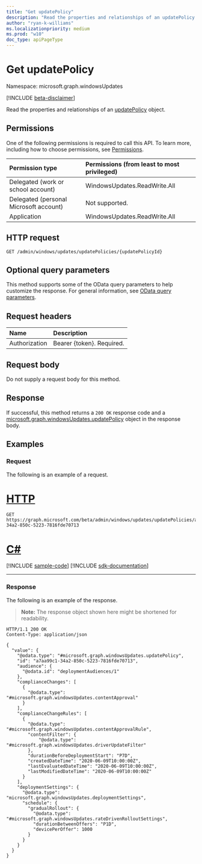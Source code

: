 ```yaml
---
title: "Get updatePolicy"
description: "Read the properties and relationships of an updatePolicy object."
author: "ryan-k-williams"
ms.localizationpriority: medium
ms.prod: "w10"
doc_type: apiPageType
---
```


# Get updatePolicy
Namespace: microsoft.graph.windowsUpdates

[!INCLUDE [beta-disclaimer](../../includes/beta-disclaimer.md)]

Read the properties and relationships of an [updatePolicy](../resources/windowsupdates-updatepolicy.md) object.

## Permissions
One of the following permissions is required to call this API. To learn more, including how to choose permissions, see [Permissions](/graph/permissions-reference).

|Permission type|Permissions (from least to most privileged)|
|:---|:---|
|Delegated (work or school account)|WindowsUpdates.ReadWrite.All|
|Delegated (personal Microsoft account)|Not supported.|
|Application|WindowsUpdates.ReadWrite.All|

## HTTP request

<!-- {
  "blockType": "ignored"
}
-->
``` http
GET /admin/windows/updates/updatePolicies/{updatePolicyId}
```

## Optional query parameters
This method supports some of the OData query parameters to help customize the response. For general information, see [OData query parameters](/graph/query-parameters).

## Request headers
|Name|Description|
|:---|:---|
|Authorization|Bearer {token}. Required.|

## Request body
Do not supply a request body for this method.

## Response

If successful, this method returns a `200 OK` response code and a [microsoft.graph.windowsUpdates.updatePolicy](../resources/windowsupdates-updatepolicy.md) object in the response body.

## Examples

### Request
The following is an example of a request.
# [HTTP](#tab/http)
<!-- {
  "blockType": "request",
  "name": "get_updatepolicy"
}
-->
``` http
GET https://graph.microsoft.com/beta/admin/windows/updates/updatePolicies/a7aa99c1-34a2-850c-5223-7816fde70713
```

# [C#](#tab/csharp)
[!INCLUDE [sample-code](../includes/snippets/csharp/get-updatepolicy-csharp-snippets.md)]
[!INCLUDE [sdk-documentation](../includes/snippets/snippets-sdk-documentation-link.md)]

---

### Response
The following is an example of the response.
>**Note:** The response object shown here might be shortened for readability.
<!-- {
  "blockType": "response",
  "truncated": true,
  "@odata.type": "microsoft.graph.windowsUpdates.updatePolicy"
}
-->
``` http
HTTP/1.1 200 OK
Content-Type: application/json

{
  "value": {
    "@odata.type": "#microsoft.graph.windowsUpdates.updatePolicy",
    "id": "a7aa99c1-34a2-850c-5223-7816fde70713",
    "audience": {
      "@odata.id": "deploymentAudiences/1"
    },
    "complianceChanges": [
      {
        "@odata.type": "#microsoft.graph.windowsUpdates.contentApproval"
      }
    ],
    "complianceChangeRules": [
      {
        "@odata.type": "#microsoft.graph.windowsUpdates.contentApprovalRule",
        "contentFilter": {
            "@odata.type": "#microsoft.graph.windowsUpdates.driverUpdateFilter"
        },
        "durationBeforeDeploymentStart": "P7D",
        "createdDateTime": "2020-06-09T10:00:00Z",
        "lastEvaluatedDateTime": "2020-06-09T10:00:00Z",
        "lastModifiedDateTime": "2020-06-09T10:00:00Z"
      }
    ],
    "deploymentSettings": {
      "@odata.type": "microsoft.graph.windowsUpdates.deploymentSettings",
      "schedule": {
        "gradualRollout": {
          "@odata.type": "#microsoft.graph.windowsUpdates.rateDrivenRolloutSettings",
          "durationBetweenOffers": "P1D",
          "devicePerOffer": 1000
        }
      }
    }
  }
}
```
